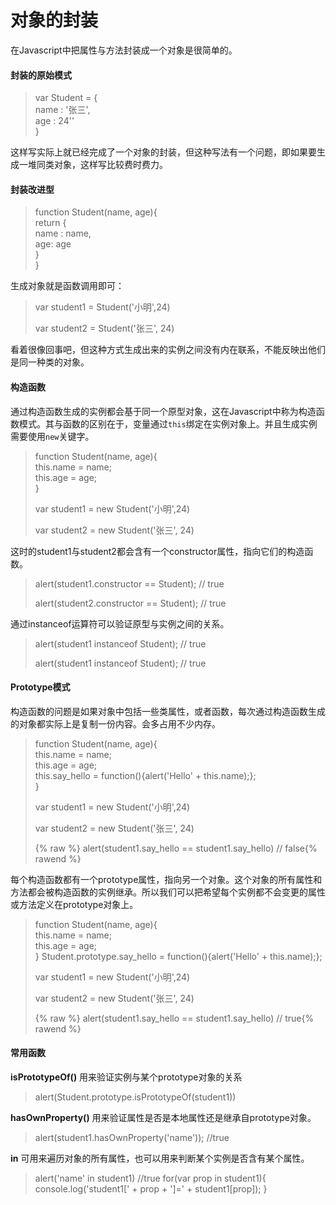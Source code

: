 # 对象的封装

在Javascript中把属性与方法封装成一个对象是很简单的。

#### 封装的原始模式

> var Student = {  
>     name : '张三',  
>     age : 24''  
> }

这样写实际上就已经完成了一个对象的封装，但这种写法有一个问题，即如果要生成一堆同类对象，这样写比较费时费力。

#### 封装改进型

> function Student\(name, age\){  
>     return {  
>         name : name,  
>         age: age  
>     }  
> }

生成对象就是函数调用即可：

> var student1 = Student\('小明',24\)
>
> var student2 = Student\('张三', 24\)

看着很像回事吧，但这种方式生成出来的实例之间没有内在联系，不能反映出他们是同一种类的对象。

#### 构造函数

通过构造函数生成的实例都会基于同一个原型对象，这在Javascript中称为构造函数模式。其与函数的区别在于，变量通过`this`绑定在实例对象上。并且生成实例需要使用`new`关键字。

> function Student\(name, age\){  
>     this.name = name;  
>     this.age = age;  
> }
>
> var student1 = new Student\('小明',24\)
>
> var student2 = new Student\('张三', 24\)

这时的student1与student2都会含有一个constructor属性，指向它们的构造函数。

> alert\(student1.constructor == Student\);    // true
>
> alert\(student2.constructor == Student\);    // true

通过instanceof运算符可以验证原型与实例之间的关系。

> alert\(student1 instanceof Student\);    // true
>
> alert\(student1 instanceof Student\);    // true

#### Prototype模式

构造函数的问题是如果对象中包括一些类属性，或者函数，每次通过构造函数生成的对象都实际上是复制一份内容。会多占用不少内存。

> function Student\(name, age\){  
>     this.name = name;  
>     this.age = age;  
>     this.say\_hello = function\(\){alert\('Hello' + this.name\);};  
> }
>
> var student1 = new Student\('小明',24\)
>
> var student2 = new Student\('张三', 24\)
>
> {% raw %} alert\(student1.say\_hello == student1.say\_hello\) // false{% rawend %}

每个构造函数都有一个prototype属性，指向另一个对象。这个对象的所有属性和方法都会被构造函数的实例继承。所以我们可以把希望每个实例都不会变更的属性或方法定义在prototype对象上。
> function Student\(name, age\){  
>     this.name = name;  
>     this.age = age;  
> }
> Student.prototype.say\_hello = function\(\){alert\('Hello' + this.name\);}; 
>
> var student1 = new Student\('小明',24\)
>
> var student2 = new Student\('张三', 24\)
>
> {% raw %} alert\(student1.say\_hello == student1.say\_hello\) // true{% rawend %}

#### 常用函数

**isPrototypeOf()**
用来验证实例与某个prototype对象的关系
> alert(Student.prototype.isPrototypeOf(student1))

**hasOwnProperty()**
用来验证属性是否是本地属性还是继承自prototype对象。
> alert(student1.hasOwnProperty('name')); //true

**in**
可用来遍历对象的所有属性，也可以用来判断某个实例是否含有某个属性。
> alert('name' in student1) //true
> for(var prop in student1){
>          console.log('student1[' + prop + ']=' + student1[prop]);
> }




